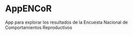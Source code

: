 # AppENCoR
App para explorar los resultados de la Encuesta Nacional de Comportamientos Reproductivos
